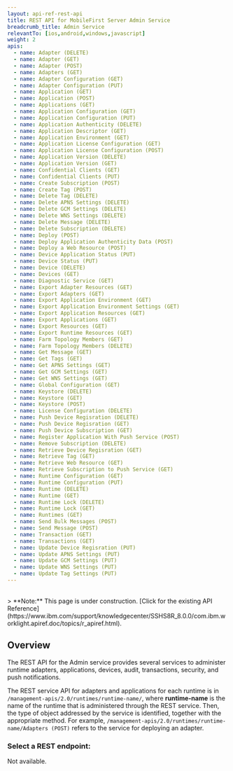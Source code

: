 ```yaml
---
layout: api-ref-rest-api
title: REST API for MobileFirst Server Admin Service
breadcrumb_title: Admin Service
relevantTo: [ios,android,windows,javascript]
weight: 2
apis:
  - name: Adapter (DELETE)
  - name: Adapter (GET)
  - name: Adapter (POST)
  - name: Adapters (GET)
  - name: Adapter Configuration (GET)
  - name: Adapter Configuration (PUT)
  - name: Application (GET)
  - name: Application (POST)
  - name: Applications (GET)
  - name: Application Configuration (GET)
  - name: Application Configuration (PUT)
  - name: Application Authenticity (DELETE)
  - name: Application Descriptor (GET)
  - name: Application Environment (GET)
  - name: Application License Configuration (GET)
  - name: Application License Configuration (POST)
  - name: Application Version (DELETE)
  - name: Application Version (GET)
  - name: Confidential Clients (GET)
  - name: Confidential Clients (PUT)
  - name: Create Subscription (POST)
  - name: Create Tag (POST)
  - name: Delete Tag (DELETE)
  - name: Delete APNS Settings (DELETE)
  - name: Delete GCM Settings (DELETE)
  - name: Delete WNS Settings (DELETE)
  - name: Delete Message (DELETE)
  - name: Delete Subscription (DELETE)
  - name: Deploy (POST)
  - name: Deploy Application Authenticity Data (POST)
  - name: Deploy a Web Resource (POST)
  - name: Device Application Status (PUT)
  - name: Device Status (PUT)
  - name: Device (DELETE)
  - name: Devices (GET)
  - name: Diagnostic Service (GET)
  - name: Export Adapter Resources (GET)
  - name: Export Adapters (GET)
  - name: Export Application Environment (GET)
  - name: Export Application Environment Settings (GET)
  - name: Export Application Resources (GET)
  - name: Export Applications (GET)
  - name: Export Resources (GET)
  - name: Export Runtime Resources (GET)
  - name: Farm Topology Members (GET)
  - name: Farm Topology Members (DELETE)
  - name: Get Message (GET)
  - name: Get Tags (GET)
  - name: Get APNS Settings (GET)
  - name: Get GCM Settings (GET)
  - name: Get WNS Settings (GET)
  - name: Global Configuration (GET)
  - name: Keystore (DELETE)
  - name: Keystore (GET)
  - name: Keystore (POST)
  - name: License Configuration (DELETE)
  - name: Push Device Regisration (DELETE)
  - name: Push Device Regisration (GET)
  - name: Push Device Subscription (GET)
  - name: Register Application With Push Service (POST)
  - name: Remove Subscription (DELETE)
  - name: Retrieve Device Regisration (GET)
  - name: Retrieve Tag (GET)
  - name: Retrieve Web Resource (GET)
  - name: Retrieve Subscription to Push Service (GET)
  - name: Runtime Configuration (GET)
  - name: Runtime Configuration (PUT)
  - name: Runtime (DELETE)
  - name: Runtime (GET)
  - name: Runtime Lock (DELETE)
  - name: Runtime Lock (GET)
  - name: Runtimes (GET)
  - name: Send Bulk Messages (POST)
  - name: Send Message (POST)
  - name: Transaction (GET)
  - name: Transactions (GET)
  - name: Update Device Regisration (PUT)
  - name: Update APNS Settings (PUT)
  - name: Update GCM Settings (PUT)
  - name: Update WNS Settings (PUT)
  - name: Update Tag Settings (PUT)
---
```

<br/>
> <span class="glyphicon glyphicon glyphicon-fire" aria-hidden="true"></span> **Note:** This page is under construction. [Click for the existing API Reference](https://www.ibm.com/support/knowledgecenter/SSHS8R_8.0.0/com.ibm.worklight.apiref.doc/topics/r_apiref.html).

## Overview
The REST API for the Admin service provides several services to administer runtime adapters, applications, devices, audit, transactions, security, and push notifications.

The REST service API for adapters and applications for each runtime is in `/management-apis/2.0/runtimes/runtime-name/`, where **runtime-name** is the name of the runtime that is administered through the REST service. Then, the type of object addressed by the service is identified, together with the appropriate method. For example, `/management-apis/2.0/runtimes/runtime-name/Adapters (POST)` refers to the service for deploying an adapter.

### Select a REST endpoint:
Not available.


